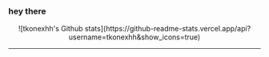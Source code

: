 ### hey there 


<div align = "center">
![tkonexhh's Github stats](https://github-readme-stats.vercel.app/api?username=tkonexhh&show_icons=true)
<hr>
</div>

<!--START_SECTION:waka-->
<!--END_SECTION:waka-->
